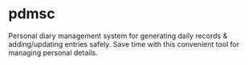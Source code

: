 # pdmsc
Personal diary management system for generating daily records &amp; adding/updating entries safely. Save time with this convenient tool for managing personal details.
